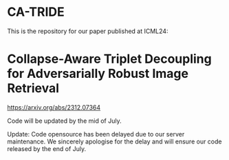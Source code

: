 # CA-TRIDE
This is the repository for our paper published at ICML24:

# Collapse-Aware Triplet Decoupling for Adversarially Robust Image Retrieval
https://arxiv.org/abs/2312.07364

Code will be updated by the mid of July.

Update: Code opensource has been delayed due to our server maintenance. We sincerely apologise for the delay and will ensure our code released by the end of July.

